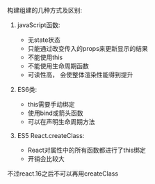 构建组建的几种方式及区别:

1. javaScript函数:
    - 无state状态
    - 只能通过改变传入的props来更新显示的结果
    - 不能使用this
    - 不能使用生命周期函数
    - 可读性高， 会使整体渲染性能得到提升

2. ES6类:
    - this需要手动绑定
    - 使用bind或箭头函数
    - 可以在声明生命周期方法

3. ES5 React.createClass:
    - React对属性中的所有函数都进行了this绑定
    - 开销会比较大

不过react.16之后不可以再用createClass

